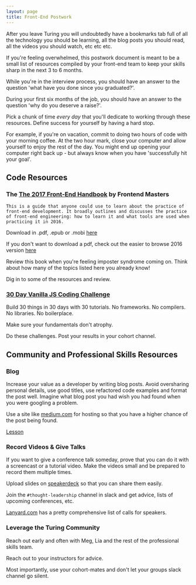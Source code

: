 ```yaml
---
layout: page
title: Front-End Postwork
---
```


After you leave Turing you will undoubtedly have a bookmarks tab full of all the technology you should be learning, all the blog posts you should read, all the videos you should watch, etc etc etc.

If you're feeling overwhelmed, this postwork document is meant to be a small list of resources compiled by your front-end team to keep your skills sharp in the next 3 to 6 months.

While you're in the interview process, you should have an answer to the question 'what have you done since you graduated?'.

During your first six months of the job, you should have an answer to the question 'why do you deserve a raise?'.

Pick a chunk of time _every day_ that you'll dedicate to working through these resources. Define success for yourself by having a hard stop.

For example, if you're on vacation, commit to doing two hours of code with your morning coffee. At the two hour mark, close your computer and allow yourself to enjoy the rest of the day. You might end up opening your computer right back up - but always know when you have 'successfully hit your goal'.

## Code Resources

### The [The 2017 Front-End Handbook](https://github.com/FrontendMasters/front-end-handbook-2017) by Frontend Masters

```
This is a guide that anyone could use to learn about the practice of front-end development. It broadly outlines and discusses the practice of front-end engineering: how to learn it and what tools are used when practicing it in 2016.
```

Download in .pdf, .epub or .mobi [here](https://www.gitbook.com/book/frontendmasters/front-end-handbook-2017/details)

If you don't want to download a pdf, check out the easier to browse 2016 version [here](https://www.frontendhandbook.com/)

Review this book when you're feeling imposter syndrome coming on. Think about how many of the topics listed here you already know! 

Dig in to some of the resources and review.

### [30 Day Vanilla JS Coding Challenge](https://javascript30.com/)

Build 30 things in 30 days with 30 tutorials. No frameworks. No compilers. No libraries. No boilerplace.

Make sure your fundamentals don't atrophy.

Do these challenges. Post your results in your cohort channel.

## Community and Professional Skills Resources

### Blog

Increase your value as a developer by writing blog posts. Avoid oversharing personal details, use good titles, use refactored code examples and format the post well. Imagine what blog post you had wish you had found when you were googling a problem.

Use a site like [medium.com](https://medium.com/) for hosting so that you have a higher chance of the post being found.

[Lesson](https://github.com/turingschool/professional_skills/blob/master/module_four/writing_a_blog_post_and_peer_review.md)

### Record Videos & Give Talks

If you want to give a conference talk someday, prove that you can do it with a screencast or a tutorial video. Make the videos small and be prepared to record them multiple times.

Upload slides on [speakerdeck](https://speakerdeck.com/) so that you can share them easily.

Join the `#thought-leadership` channel in slack and get advice, lists of upcoming conferences, etc.

[Lanyard.com](http://lanyrd.com/calls/) has a pretty comprehensive list of calls for speakers.

### Leverage the Turing Community

Reach out early and often with Meg, Lia and the rest of the professional skills team.

Reach out to your instructors for advice.

Most importantly, use your cohort-mates and don't let your groups slack channel go silent. 